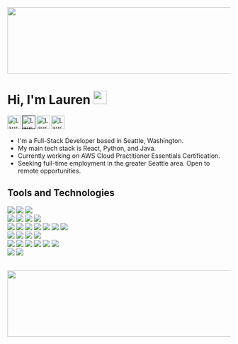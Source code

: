 <div>
  <img align="center" src="https://images.unsplash.com/photo-1503480207415-fdddcc21d5fc?ixlib=rb-1.2.1&ixid=MXwxMjA3fDB8MHxwaG90by1yZWxhdGVkfDl8fHxlbnwwfHx8&auto=format&fit=crop&w=800&q=60" width=2000 height=150 />
</div>

# Hi, I'm Lauren <img src="https://raw.githubusercontent.com/iampavangandhi/iampavangandhi/master/gifs/Hi.gif" width="30px" />

<a href="https://www.linkedin.com/in/laurenemick/">
  <img src="https://www.flaticon.com/svg/static/icons/svg/1051/1051282.svg" align="left" alt="Lauren's Linkedin" width="30px" />
</a>

<a href="">
  <img src="https://www.flaticon.com/svg/static/icons/svg/1011/1011356.svg" align="left" alt="Lauren's Website" width="30px" />
</a>

<a href="https://github.com/laurenemick/">
  <img src="https://www.flaticon.com/svg/static/icons/svg/1051/1051275.svg" align="left" alt="Lauren's Linkedin" width="30px" />
</a>

<a href="https://www.pinterest.com/laurenemick_/_saved/">
  <img src="https://www.flaticon.com/svg/static/icons/svg/1051/1051278.svg" align="left" alt="Lauren's Pinterest" width="30px" />
</a>

<br />
<br />

- I'm a Full-Stack Developer based in Seattle, Washington. 
- My main tech stack is React, Python, and Java. 
- Currently working on AWS Cloud Practitioner Essentials Certification.
- Seeking full-time employment in the greater Seattle area. Open to remote opportunities.

## Tools and Technologies
![](https://img.shields.io/badge/Lang-Java-informational?style=plastic&logo=Java&logoColor=white&color=f72585) ![](https://img.shields.io/badge/Lang-Python-informational?style=plastic&logo=Python&logoColor=white&color=f72585) ![](https://img.shields.io/badge/Lang-JavaScript-informational?style=plastic&logo=JavaScript&logoColor=white&color=f72585) 
<br />
![](https://img.shields.io/badge/Lang-CSS-informational?style=plastic&logo=CSS%20Wizardry&logoColor=white&color=f72585) ![](https://img.shields.io/badge/Lang-HTML5-informational?style=plastic&logo=HTML5&logoColor=white&color=f72585) ![](https://img.shields.io/badge/Lib-React-informational?style=plastic&logo=React&logoColor=white&color=b5179e) ![](https://img.shields.io/badge/Lib-Material%20UI-informational?style=plastic&logo=Material%20UI&logoColor=white&color=b5179e) 
<br />
![](https://img.shields.io/badge/Lib-Ant%20Design-informational?style=plastic&logo=Ant%20Design&logoColor=white&color=b5179e) ![](https://img.shields.io/badge/FW-Redux-informational?style=plastic&logo=Redux&logoColor=white&color=7209b7) ![](https://img.shields.io/badge/FW-Spring-informational?style=plastic&logo=Spring&logoColor=white&color=7209b7) ![](https://img.shields.io/badge/FW-LESS-informational?style=plastic&logo=less&logoColor=white&color=7209b7) ![](https://img.shields.io/badge/Test-Cypress-informational?style=plastic&logo=Cypress&logoColor=white&color=3a0ca3) ![](https://img.shields.io/badge/Test-React%20Testing%20Library-informational?style=plastic&logo=React&logoColor=white&color=3a0ca3) ![](https://img.shields.io/badge/DB-PostgreSQL-informational?style=plastic&logo=PostgreSQL&logoColor=white&color=3f37c9) 
<br />
![](https://img.shields.io/badge/Editor-IntelliJ%20IDEA-informational?style=plastic&logo=IntelliJ%20IDEA&logoColor=white&color=4361ee) ![](https://img.shields.io/badge/Editor-VS%20Code-informational?style=plastic&logo=Visual%20Studio%20Code&logoColor=white&color=4361ee) ![](https://img.shields.io/badge/Tool-Git-informational?style=plastic&logo=Git&logoColor=white&color=4361ee) ![](https://img.shields.io/badge/Tool-GitHub-informational?style=plastic&logo=GitHub&logoColor=white&color=4361ee) 
<br />
![](https://img.shields.io/badge/Tool-Postman-informational?style=plastic&logo=Postman&logoColor=white&color=4361ee) ![](https://img.shields.io/badge/Tool-Vercel-informational?style=plastic&logo=Vercel&logoColor=white&color=4361ee) ![](https://img.shields.io/badge/Tool-Netlify-informational?style=plastic&logo=Netlify&logoColor=white&color=4361ee) ![](https://img.shields.io/badge/Tool-Heroku-informational?style=plastic&logo=Heroku&logoColor=white&color=4361ee) ![](https://img.shields.io/badge/Tool-AWS%20Amplify-informational?style=plastic&logo=Amazon%20Web%20Services&logoColor=white&color=4361ee) ![](https://img.shields.io/badge/SD-RESTful%20APIs-informational?style=plastic&logo=none&logoColor=white&color=4895ef) 
<br />
![](https://img.shields.io/badge/SD-AGILE%20Development-informational?style=plastic&logo=none&logoColor=white&color=4895ef) ![](https://img.shields.io/badge/SD-Object%20Oriented%20Programming-informational?style=plastic&logo=none&logoColor=white&color=4895ef)

<br />

<div>
  <img align="center" src="https://images.unsplash.com/photo-1503480207415-fdddcc21d5fc?ixlib=rb-1.2.1&ixid=MXwxMjA3fDB8MHxwaG90by1yZWxhdGVkfDl8fHxlbnwwfHx8&auto=format&fit=crop&w=800&q=60" width=2000 height=150 />
</div>
